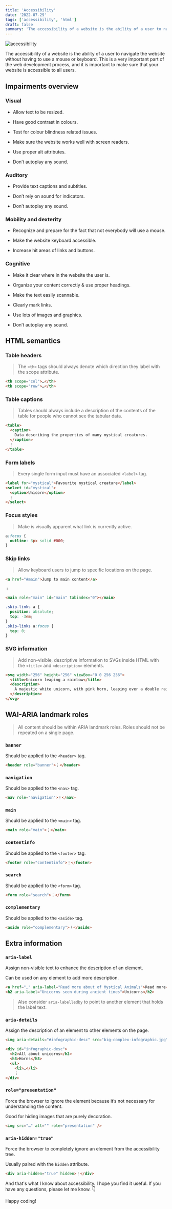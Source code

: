 ```yaml
---
title: 'Accessibility'
date: '2022-07-29'
tags: ['accessibility', 'html']
draft: false
summary: 'The accessibility of a website is the ability of a user to navigate the website without having to use a mouse or keyboard. This is a very important part of the web development process, and it is important to make sure that your website is accessible to all users.'
---
```


![accessibility](/static/images/posts/accessibility.jpg)

The accessibility of a website is the ability of a user to navigate the website without having to use a mouse or keyboard. This is a very important part of the web development process, and it is important to make sure that your website is accessible to all users.

## Impairments overview

### Visual

- Allow text to be resized.

- Have good contrast in colours.

- Test for colour blindness related issues.

- Make sure the website works well with screen readers.

- Use proper alt attributes.

- Don’t autoplay any sound.

### Auditory

- Provide text captions and subtitles.

- Don’t rely on sound for indicators.

- Don’t autoplay any sound.

### Mobility and dexterity

- Recognize and prepare for the fact that not everybody will use a mouse.

- Make the website keyboard accessible.

- Increase hit areas of links and buttons.

### Cognitive

- Make it clear where in the website the user is.

- Organize your content correctly & use proper headings.

- Make the text easily scannable.

- Clearly mark links.

- Use lots of images and graphics.

- Don’t autoplay any sound.

## HTML semantics

### Table headers

> The `<th>` tags should always denote which direction they label with the scope attribute.

```html
<th scope="col">…</th>
<th scope="row">…</th>
```

### Table captions

> Tables should always include a description of the contents of the table for people who cannot see the tabular data.

```html
<table>
  <caption>
    Data describing the properties of many mystical creatures.
  </caption>
  ⋮
</table>
```

### Form labels

> Every single form input must have an associated `<label>` tag.

```html
<label for="mystical">Favourite mystical creature</label>
<select id="mystical">
  <option>Unicorn</option>
  ⋮
</select>
```

### Focus styles

> Make is visually apparent what link is currently active.

```css
a:focus {
  outline: 3px solid #000;
}
```

### Skip links

> Allow keyboard users to jump to specific locations on the page.

```html
<a href="#main">Jump to main content</a>

⋮

<main role="main" id="main" tabindex="0"></main>
```

```css
.skip-links a {
  position: absolute;
  top: -3em;
}
.skip-links a:focus {
  top: 0;
}
```

### SVG information

> Add non-visible, descriptive information to SVGs inside HTML with the `<title>` and `<description>` elements.

```html
<svg width="256" height="256" viewBox="0 0 256 256">
  <title>Unicorn leaping a rainbow</title>
  <description>
    A majestic white unicorn, with pink horn, leaping over a double rainbow.
  </description>
</svg>
```

## WAI-ARIA landmark roles

> All content should be within ARIA landmark roles. Roles should not be repeated on a single page.

### `banner`

Should be applied to the `<header>` tag.

```html
<header role="banner">⋮</header>
```

### `navigation`

Should be applied to the `<nav>` tag.

```html
<nav role="navigation">⋮</nav>
```

### `main`

Should be applied to the `<main>` tag.

```html
<main role="main">⋮</main>
```

### `contentinfo`

Should be applied to the `<footer>` tag.

```html
<footer role="contentinfo">⋮</footer>
```

### `search`

Should be applied to the `<form>` tag.

```html
<form role="search">⋮</form>
```

### `complementary`

Should be applied to the `<aside>` tag.

```html
<aside role="complementary">⋮</aside>
```

## Extra information

### `aria-label`

Assign non-visible text to enhance the description of an element.

Can be used on any element to add more description.

```html
<a href="…" aria-label="Read more about of Mystical Animals">Read more</a>
<h2 aria-label="Unicorns seen during ancient times">Unicorns</h2>
```

> Also consider `aria-labelledby` to point to another element that holds the label text.

### `aria-details`

Assign the description of an element to other elements on the page.

```html
<img aria-details="#infographic-desc" src="big-complex-infographic.jpg" alt="">

<div id="infographic-desc">
  <h2>All about unicorns</h2>
  <h3>Horns</h3>
  <ul>
    <li>…</li>
    ⋮
</div>
```

### `role="presentation"`

Force the browser to ignore the element because it’s not necessary for understanding the content.

Good for hiding images that are purely decoration.

```html
<img src="…" alt="" role="presentation" />
```

### `aria-hidden="true"`

Force the browser to completely ignore an element from the accessibility tree.

Usually paired with the `hidden` attribute.

```html
<div aria-hidden="true" hidden>⋮</div>
```

And that's what I know about accessibility. I hope you find it useful. If you have any questions, please let me know.
👇

Happy coding!
